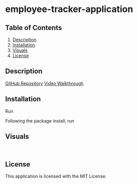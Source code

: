 # employee-tracker-application

## Table of Contents
1. [Description](#description)
2. [Installation](#installation)
3. [Visuals](#visuals)
4. [License](#license)

## Description
[GitHub Repository]()
[Video Walkthrough]()

## Installation
Run 

Following the package install, run 



## Visuals
![]()
![]()

## License
This application is licensed with the MIT License.